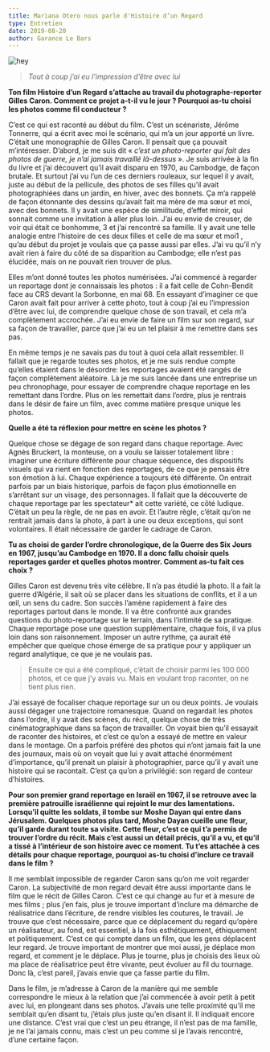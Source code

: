 ```yaml
---
title: Mariana Otero nous parle d'Histoire d’un Regard
type: Entretien
date: 2019-08-20
author: Garance Le Bars
---
```


![hey](marina.jpg)

> _Tout à coup j’ai eu l’impression d’être avec lui_

__Ton film Histoire d’un Regard s’attache au travail du photographe-reporter Gilles Caron. Comment ce projet a-t-il vu le jour&nbsp;? Pourquoi as-tu choisi les photos comme fil conducteur&nbsp;?__

C’est ce qui est raconté au début du film. C’est un scénariste, Jérôme Tonnerre, qui a écrit avec moi le scénario, qui m’a un jour apporté un livre. C’était une monographie de Gilles Caron. Il pensait que ça pouvait m’intéresser. D’abord, je me suis dit «&nbsp;_c’est un photo-reporter qui fait des photos de guerre, je n’ai jamais travaillé là-dessus_&nbsp;». Je suis arrivée à la fin du livre et j’ai découvert qu’il avait disparu en 1970, au Cambodge, de façon brutale. Et surtout j’ai vu l’un de ces derniers rouleaux, sur lequel il y avait, juste au début de la pellicule, des photos de ses filles qu’il avait photographiées dans un jardin, en hiver, avec des bonnets. Ça m’a rappelé de façon étonnante des dessins qu’avait fait ma mère de ma sœur et moi, avec des bonnets. Il y avait une espèce de similitude, d’effet miroir, qui sonnait comme une invitation à aller plus loin. J’ai eu envie de creuser, de voir qui était ce bonhomme, 3 et j’ai rencontré sa famille. Il y avait une telle analogie entre l’histoire de ces deux filles et celle de ma sœur et moi1 , qu’au début du projet je voulais que ça passe aussi par elles. J’ai vu qu’il n’y avait rien à faire du côté de sa disparition au Cambodge; elle n’est pas élucidée, mais on ne pouvait rien trouver de plus.

Elles m’ont donné toutes les photos numérisées. J’ai commencé à regarder un reportage dont je connaissais les photos : il a fait celle de Cohn-Bendit face au CRS devant la Sorbonne, en mai 68. En essayant d’imaginer ce que Caron avait fait pour arriver à cette photo, tout à coup j’ai eu l’impression d’être avec lui, de comprendre quelque chose de son travail, et cela m’a complètement accrochée. J’ai eu envie de faire un film sur son regard, sur sa façon de travailler, parce que j’ai eu un tel plaisir à me remettre dans ses pas.

En même temps je ne savais pas du tout à quoi cela allait ressembler. Il fallait que je regarde toutes ses photos, et je me suis rendue compte qu’elles étaient dans le désordre: les reportages avaient été rangés de façon complètement aléatoire. Là je me suis lancée dans une entreprise un peu chronophage, pour essayer de comprendre chaque reportage en les remettant dans l’ordre. Plus on les remettait dans l’ordre, plus je rentrais dans le désir de faire un film, avec comme matière presque unique les photos.

__Quelle a été ta réflexion pour mettre en scène les photos ?__

Quelque chose se dégage de son regard dans chaque reportage. Avec Agnès Bruckert, la monteuse, on a voulu se laisser totalement libre : imaginer une écriture différente pour chaque séquence, des dispositifs visuels qui va rient en fonction des reportages, de ce que je pensais être son émotion à lui. Chaque expérience a toujours été différente. On entrait parfois par un biais historique, parfois de façon plus émotionnelle en s’arrêtant sur un visage, des personnages. Il fallait que la découverte de chaque reportage par les spectateur* ait cette variété, ce côté ludique. C’était un peu la règle, de ne pas en avoir. Et l’autre règle, c’était qu’on ne rentrait jamais dans la photo, à part à une ou deux exceptions, qui sont volontaires. Il était nécessaire de garder le cadrage de Caron.

__Tu as choisi de garder l’ordre chronologique, de la Guerre des Six Jours en 1967, jusqu’au Cambodge en 1970. Il a donc fallu choisir quels reportages garder et quelles photos montrer. Comment as-tu fait ces choix ?__

Gilles Caron est devenu très vite célèbre. Il n’a pas étudié la photo. Il a fait la guerre d’Algérie, il sait où se placer dans les situations de conflits, et il a un œil, un sens du cadre. Son succès l’amène rapidement à faire des reportages partout dans le monde. Il va être confronté aux grandes questions du photo-reportage sur le terrain, dans l’intimité de sa pratique. Chaque reportage pose une question supplémentaire, chaque fois, il va plus loin dans son raisonnement. Imposer un autre rythme, ça aurait été empêcher que quelque chose émerge de sa pratique pour y appliquer un regard analytique, ce que je ne voulais pas.

> Ensuite ce qui a été compliqué, c’était de choisir parmi les 100 000 photos, et ce que j’y avais vu. Mais en voulant trop raconter, on ne tient plus rien.

J’ai essayé de focaliser chaque reportage sur un ou deux points. Je voulais aussi dégager une trajectoire romanesque. Quand on regardait les photos dans l’ordre, il y avait des scènes, du récit, quelque chose de très cinématographique dans sa façon de travailler. On voyait bien qu’il essayait de raconter des histoires, et c’est ce qu’on a essayé de mettre en valeur dans le montage. On a parfois préféré des photos qui n’ont jamais fait la une des journaux, mais où on voyait que lui y avait attaché énormément d’importance, qu’il prenait un plaisir à photographier, parce qu’il y avait une histoire qui se racontait. C’est ça qu’on a privilégié: son regard de conteur d’histoires.

__Pour son premier grand reportage en Israël en 1967, il se retrouve avec la première patrouille israélienne qui rejoint le mur des lamentations. Lorsqu’il quitte les soldats, il tombe sur Moshe Dayan qui entre dans Jérusalem. Quelques photos plus tard, Moshe Dayan cueille une fleur, qu’il garde durant toute sa visite. Cette fleur, c’est ce qui t’a permis de trouver l’ordre du récit. Mais c’est aussi un détail précis, qu’il a vu, et qu’il a tissé à l’intérieur de son histoire avec ce moment. Tu t’es attachée à ces détails pour chaque reportage, pourquoi as-tu choisi d’inclure ce travail dans le film ?__

Il me semblait impossible de regarder Caron sans qu’on me voit regarder Caron. La subjectivité de mon regard devait être aussi importante dans le film que le récit de Gilles Caron. C’est ce qui change au fur et à mesure de mes films ; plus j’en fais, plus je trouve important d’inclure ma démarche de réalisatrice dans l’écriture, de rendre visibles les coutures, le travail. Je trouve que c’est nécessaire, parce que ce déplacement du regard qu’opère un réalisateur, au fond, est essentiel, à la fois esthétiquement, éthiquement et politiquement. C’est ce qui compte dans un film, que les gens déplacent leur regard. Je trouve important de montrer que moi aussi, je déplace mon regard, et comment je le déplace. Plus je tourne, plus je choisis des lieux où ma place de réalisatrice peut être vivante, peut évoluer au fil du tournage. Donc là, c’est pareil, j’avais envie que ça fasse partie du film.

Dans le film, je m’adresse à Caron de la manière qui me semble correspondre le mieux à la relation que j’ai commencée à avoir petit à petit avec lui, en plongeant dans ses photos. J’avais une telle proximité qu’il me semblait qu’en disant tu, j’étais plus juste qu’en disant il. Il indiquait encore une distance. C’est vrai que c’est un peu étrange, il n’est pas de ma famille, je ne l’ai jamais connu, mais c’est un peu comme si je l’avais rencontré, d’une certaine façon.
